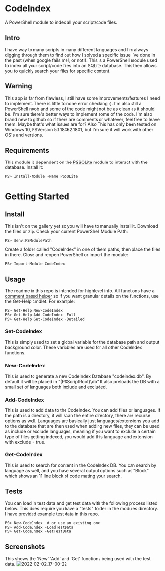 # CodeIndex
A PowerShell module to index all your script/code files.

## Intro
I have way to many scripts in many different languages and I’m always digging through them to find out how I solved a specific issue I’ve done in the past (when google fails me!, or not!). This is a PowerShell module used to index all your script/code files into an SQLite database. This then allows you to quickly search your files for specific content. 

## Warning
This app is far from flawless, I still have some improvements/features I need to implement. There is little to none error checking :). I'm also still a PowerShell noob and some of the code might not be as clean as it should be. I'm sure there's better ways to implement some of the code. I'm also brand new to github so if there are comments or whatever, feel free to leave them. Maybe that's what issues are for? Also This has only been tested on Windows 10, PSVersion 5.1.18362.1801, but I'm sure it will work with other OS's and versions. 

## Requirements
This module is dependent on the [PSSQLite](https://www.powershellgallery.com/packages/PSSQLite/1.1.0) module to interact with the database.
Install it:
```
PS> Install-Module -Name PSSQLite
```

# Getting Started

## Install
This isn't on the gallery yet so you will have to manually install it. Download the files or zip. Check your current PowerShell Module Path: 
```
PS> $env:PSModulePath
```
Create a folder called "CodeIndex" in one of them paths, then place the files in there. Close and reopen PowerShell or import the module:
```
PS> Import-Module CodeIndex
```

## Usage
The readme in this repo is intended for highlevel info. All functions have a [comment based helper](https://docs.microsoft.com/en-us/powershell/module/microsoft.powershell.core/about/about_comment_based_help?view=powershell-7.2) so if you want granular details on the functions, use the Get-Help cmdlet. For example: 
```
PS> Get-Help New-CodeIndex
PS> Get-Help Add-CodeIndex -Full
PS> Get-Help Get-CodeIndex -Detailed
```

### Set-CodeIndex
This is simply used to set a global variable for the database path and output background color. These variables are used for all other CodeIndex functions. 

### New-CodeIndex
This is used to generate a new CodeIndex Database "codeindex.db". By default it will be placed in "$($PSScriptRoot)\db\"
It also preloads the DB with a small set of languages both include and excluded.

### Add-CodeIndex
This is used to add data to the CodeIndex. You can add files or languages. If the path is a directory, it will scan the entire directory, there are recurse options as well.
Languages are basically just languages/extensions you add to the database that are then used when adding new files, they can be used as include or exclude languages, meaning if you want to exclude a certain type of files getting indexed, you would add this language and extension with exclude = true. 

### Get-CodeIndex
This is used to search for content in the CodeIndex DB. You can search by language as well, and you have several output options such as "Block" which shows an 11 line block of code mating your search. 

## Tests
You can load in test data and get test data with the following process listed below. This does require you have a "tests" folder in the modules directory. I have provided example test data in this repo. 
```
PS> New-CodeIndex  # or use an existing one
PS> Add-CodeIndex -LoadTestData
PS> Get-CodeIndex -GetTestData
```
## Screenshots
This shows the 'New' 'Add' and 'Get' functions being used with the test data. 
![2022-02-02_17-00-22](https://user-images.githubusercontent.com/98922534/152263661-5c53b59e-9ba3-4801-85f8-92cb60c8e66f.png)
